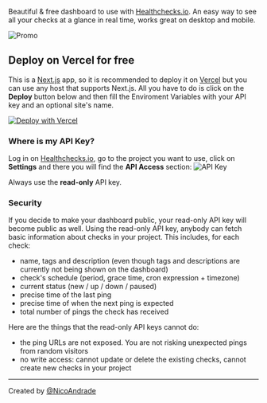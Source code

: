 Beautiful & free dashboard to use with [Healthchecks.io](https://healthchecks.io). 
An easy way to see all your checks at a glance in real time, works great on desktop and mobile.

![Promo](https://raw.githubusercontent.com/nicoandrade/healthchecks-front/main/public/promo.jpg "Promo")


## Deploy on Vercel for free

This is a [Next.js](https://nextjs.org) app, so it is recommended to deploy it on [Vercel](https://vercel.com) but you can use any host that supports Next.js.
All you have to do is click on the **Deploy** button below and then fill the Enviroment Variables with your API key and an optional site's name.

[![Deploy with Vercel](https://vercel.com/button)](https://vercel.com/new/git/external?repository-url=https%3A%2F%2Fgithub.com%2Fnicoandrade%2Fhealthchecks-front&env=NEXT_PUBLIC_APIKEY,NEXT_PUBLIC_NAME&envDescription=API%20Key%20from%20your%20healthchecks.io%20project.)


### Where is my API Key?
Log in on [Healthchecks.io](https://healthchecks.io), go to the project you want to use, click on **Settings** and there you will find the **API Access** section:
![API Key](https://raw.githubusercontent.com/nicoandrade/healthchecks-front/main/public/apikey.png "API Key")

Always use the **read-only** API key.


### Security
If you decide to make your dashboard public, your read-only API key will become public as well. Using the read-only API key, anybody can fetch basic information about checks in your project. This includes, for each check:

* name, tags and description (even though tags and descriptions are currently not being shown on the dashboard)
* check's schedule (period, grace time, cron expression + timezone)
* current status (new / up / down / paused)
* precise time of the last ping
* precise time of when the next ping is expected
* total number of pings the check has received

Here are the things that the read-only API keys cannot do:

* the ping URLs are not exposed. You are not risking unexpected pings from random visitors
* no write access: cannot update or delete the existing checks, cannot create new checks in your project

---

Created by [@NicoAndrade](https://nicoandrade.com)